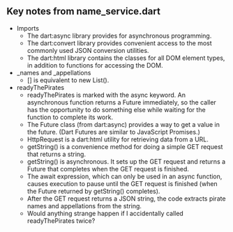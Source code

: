 ## Key notes from name_service.dart
- Imports
  - The dart:async library provides for asynchronous programming.
  - The dart:convert library provides convenient access to the most commonly used JSON conversion utilities.
  - The dart:html library contains the classes for all DOM element types, in addition to functions for accessing the DOM.
- \_names and \_appellations
  - <String>[] is equivalent to new List<String>().
- readyThePirates
  - readyThePirates is marked with the async keyword. An asynchronous function returns a Future immediately, so the caller has the opportunity to do something else while waiting for the function to complete its work.
  - The Future class (from dart:async) provides a way to get a value in the future. (Dart Futures are similar to JavaScript Promises.)
  - HttpRequest is a dart:html utility for retrieving data from a URL.
  - getString() is a convenience method for doing a simple GET request that returns a string.
  - getString() is asynchronous. It sets up the GET request and returns a Future that completes when the GET request is finished.
  - The await expression, which can only be used in an async function, causes execution to pause until the GET request is finished (when the Future returned by getString() completes).
  - After the GET request returns a JSON string, the code extracts pirate names and appellations from the string.
  - Would anything strange happen if I accidentally called readyThePirates twice?
